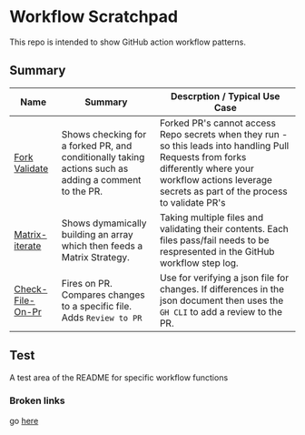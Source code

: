 # Workflow Scratchpad

This repo is intended to show GitHub action workflow patterns.

## Summary

Name | Summary | Descrption / Typical Use Case
---|---|---
[Fork Validate](.github/workflows/ForkValidate.yml) | Shows checking for a forked PR, and conditionally taking actions such as adding a comment to the PR. | Forked PR's cannot access Repo secrets when they run - so this leads into handling Pull Requests from forks differently where your workflow actions leverage secrets as part of the process to validate PR's
[Matrix-iterate](.github/workflows/matrix-iterate.yml) | Shows dymamically building an array which then feeds a Matrix Strategy. | Taking multiple files and validating their contents. Each files pass/fail needs to be respresented in the GitHub workflow step log.
[Check-File-On-Pr](.github/workflows/checkChangedFile.yml)| Fires on PR. Compares changes to a specific file. Adds `Review to PR` | Use for verifying a json file for changes. If differences in the json document then uses the `GH CLI` to add a review to the PR.


## Test

A test area of the README for specific workflow functions

### Broken links

go [here](https://github.com/Azure/AKS/blob/master/previews.md)
